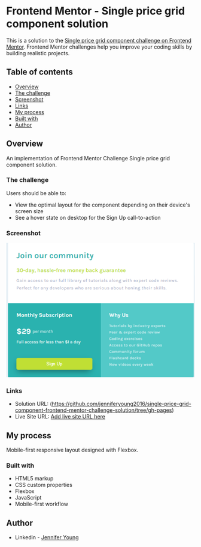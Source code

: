 # Frontend Mentor - Single price grid component solution

This is a solution to the [Single price grid component challenge on Frontend Mentor](https://www.frontendmentor.io/challenges/single-price-grid-component-5ce41129d0ff452fec5abbbc). Frontend Mentor challenges help you improve your coding skills by building realistic projects. 

## Table of contents

  - [Overview](#overview)
  - [The challenge](#the-challenge)
  - [Screenshot](#screenshot)
  - [Links](#links)
  - [My process](#my-process)
  - [Built with](#built-with)  
  - [Author](#author)


## Overview
An implementation of Frontend Mentor Challenge Single price grid component solution.
### The challenge

Users should be able to:

- View the optimal layout for the component depending on their device's screen size
- See a hover state on desktop for the Sign Up call-to-action

### Screenshot

![](./screenshot.png)



### Links

- Solution URL: (https://github.com/jenniferyoung2016/single-price-grid-component-frontend-mentor-challenge-solution/tree/gh-pages)
- Live Site URL: [Add live site URL here](https://your-live-site-url.com)

## My process
Mobile-first responsive layout designed with Flexbox.

### Built with

- HTML5 markup
- CSS custom properties
- Flexbox
- JavaScript
- Mobile-first workflow

## Author

- Linkedin - [Jennifer Young](https://www.linkedin.com/in/jennifereyoung/)





